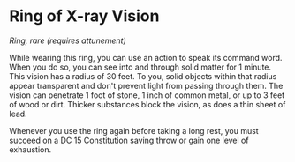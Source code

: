# Ring of X-ray Vision

*Ring, rare (requires attunement)*

While wearing this ring, you can use an action to speak its command word. When you do so, you can see into and through solid matter for 1 minute. This vision has a radius of 30 feet. To you, solid objects within that radius appear transparent and don't prevent light from passing through them. The vision can penetrate 1 foot of stone, 1 inch of common metal, or up to 3 feet of wood or dirt. Thicker substances block the vision, as does a thin sheet of lead.

Whenever you use the ring again before taking a long rest, you must succeed on a DC 15 Constitution saving throw or gain one level of exhaustion.